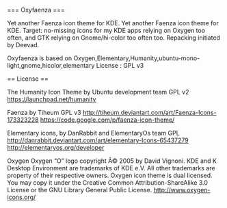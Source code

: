 === Oxyfaenza ===

Yet another Faenza icon theme for KDE.
Yet another Faenza icon theme for KDE. Target: no-missing icons for my KDE apps relying on Oxygen too often, and GTK relying on Gnome/hi-color too often too. 
Repacking initiated by Deevad. 

Oxyfaenza is based on Oxygen,Elementary,Humanity,ubuntu-mono-light,gnome,hicolor,elementary
License : GPL v3

== License ==

The Humanity Icon Theme by Ubuntu development team
GPL v2
https://launchpad.net/humanity

Faenza by Tiheum
GPL v3
http://tiheum.deviantart.com/art/Faenza-Icons-173323228
https://code.google.com/p/faenza-icon-theme/

Elementary icons, by DanRabbit and ElementaryOs team
GPL
http://danrabbit.deviantart.com/art/elementary-Icons-65437279
http://elementaryos.org/developer

Oxygen
Oxygen “O” logo copyright Â© 2005 by David Vignoni.
KDE and K Desktop Environment are trademarks of KDE e.V.
All other trademarks are property of their respective owners.
Oxygen icon theme is dual licensed. You may copy it under the Creative Common Attribution-ShareAlike 3.0 License or the GNU Library General Public License.
http://www.oxygen-icons.org/
